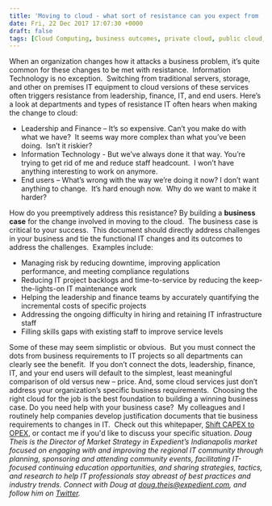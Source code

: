 ```yaml
---
title: 'Moving to cloud - what sort of resistance can you expect from  your organization?'
date: Fri, 22 Dec 2017 17:07:30 +0000
draft: false
tags: [Cloud Computing, business outcomes, private cloud, public cloud, hybrid cloud, Doug Theis, On Premise Cloud]
---
```


When an organization changes how it attacks a business problem, it’s quite common for these changes to be met with resistance.  Information Technology is no exception.  Switching from traditional servers, storage, and other on premises IT equipment to cloud versions of these services often triggers resistance from leadership, finance, IT, and end users. Here’s a look at departments and types of resistance IT often hears when making the change to cloud:

*   Leadership and Finance – It’s so expensive. Can’t you make do with what we have?  It seems way more complex than what you’ve been doing.  Isn’t it riskier?
*   Information Technology - But we’ve always done it that way. You’re trying to get rid of me and reduce staff headcount.  I won’t have anything interesting to work on anymore.
*   End users – What’s wrong with the way we’re doing it now? I don’t want anything to change.  It’s hard enough now.  Why do we want to make it harder?

How do you preemptively address this resistance? By building a **business case** for the change involved in moving to the cloud.  The business case is critical to your success.  This document should directly address challenges in your business and tie the functional IT changes and its outcomes to address the challenges.  Examples include:

*   Managing risk by reducing downtime, improving application performance, and meeting compliance regulations
*   Reducing IT project backlogs and time-to-service by reducing the keep-the-lights-on IT maintenance work
*   Helping the leadership and finance teams by accurately quantifying the incremental costs of specific projects
*   Addressing the ongoing difficulty in hiring and retaining IT infrastructure staff
*   Filling skills gaps with existing staff to improve service levels

Some of these may seem simplistic or obvious.  But you must connect the dots from business requirements to IT projects so all departments can clearly see the benefit.  If you don’t connect the dots, leadership, finance, IT, and your end users will default to the simplest, least meaningful comparison of old versus new – price. And, some cloud services just don’t address your organization’s specific business requirements.  Choosing the right cloud for the job is the best foundation to building a winning business case. Do you need help with your business case?  My colleagues and I routinely help companies develop justification documents that tie business requirements to changes in IT.  Check out this whitepaper, [Shift CAPEX to OPEX](https://www.expedient.com/resources/7761/), or contact me if you'd like to discuss your specific situation. _Doug Theis is the Director of Market Strategy in Expedient’s Indianapolis market focused on engaging with and improving the regional IT community through planning, sponsoring and attending community events, facilitating IT-focused continuing education opportunities, and sharing strategies, tactics, and research to help IT professionals stay abreast of best practices and industry trends. Connect with Doug at [doug.theis@expedient.com](mailto:doug.theis@expedient.com), and follow him on [Twitter](https://twitter.com/dougtheis)._